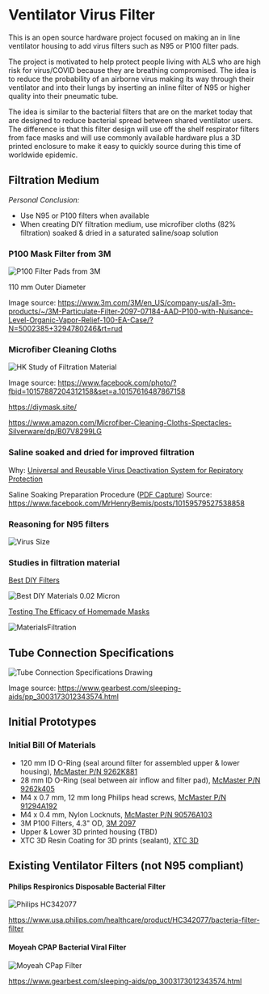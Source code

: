 # Ventilator Virus Filter

This is an open source hardware project focused on making an in line ventilator housing to add virus filters such as N95 or P100 filter pads.

The project is motivated to help protect people living with ALS who are high risk for virus/COVID because they are breathing compromised.  The idea is to reduce the probability of an airborne virus making its way through their ventilator and into their lungs by inserting an inline filter of N95 or higher quality into their pneumatic tube.

The idea is similar to the bacterial filters that are on the market today that are designed to reduce bacterial spread between shared ventilator users.  The difference is that this filter design will use off the shelf respirator filters from face masks and will use commonly available hardware plus a 3D printed enclosure to make it easy to quickly source during this time of worldwide epidemic.

## Filtration Medium

*Personal Conclusion:*

* Use N95 or P100 filters when available
* When creating DIY filtration medium, use microfiber cloths (82% filtration) soaked & dried in a saturated saline/soap solution

### P100 Mask Filter from 3M

![P100 Filter Pads from 3M](static/3M2097P100FilterPads.png)

110 mm Outer Diameter

Image source: https://www.3m.com/3M/en_US/company-us/all-3m-products/~/3M-Particulate-Filter-2097-07184-AAD-P100-with-Nuisance-Level-Organic-Vapor-Relief-100-EA-Case/?N=5002385+3294780246&rt=rud

### Microfiber Cleaning Cloths

![HK Study of Filtration Material](static/HKMaskFiltrationMedium.jpg)

Image source: https://www.facebook.com/photo/?fbid=10157887204312158&set=a.10157616487867158

https://diymask.site/

https://www.amazon.com/Microfiber-Cleaning-Cloths-Spectacles-Silverware/dp/B07V8299LG

### Saline soaked and dried for improved filtration

Why: [Universal and Reusable Virus Deactivation System for Repiratory Protection](static/UniversalAndReusableVirusDeactivationSystemForRespiratoryProtection.pdf)

Saline Soaking Preparation Procedure ([PDF Capture](static/SalineSoakingProcedureAndReferences))
Source: https://www.facebook.com/MrHenryBemis/posts/10159579527538858

### Reasoning for N95 filters

![Virus Size](static/CoronaVirusSize.jpg)

### Studies in filtration material

[Best DIY Filters](static/BestDIYFilters.pdf)

![Best DIY Materials 0.02 Micron](static/BestDIYMaterials002Micron.jpg)

[Testing The Efficacy of Homemade Masks](static/TestingTheEfficacyOfHomemadeMasks.pdf)

![MaterialsFiltration](static/TestingEfficacyHomemadeMasks.jpg)

## Tube Connection Specifications

![Tube Connection Specifications Drawing](static/FilterTubeSpecifications.jpg)

Image source: https://www.gearbest.com/sleeping-aids/pp_3003173012343574.html

## Initial Prototypes

### Initial Bill Of Materials

* 120 mm ID O-Ring (seal around filter for assembled upper & lower housing), [McMaster P/N 9262K881](https://www.mcmaster.com/9262k881)
* 28 mm ID O-Ring (seal between air inflow and filter pad), [McMaster P/N 9262k405](https://www.mcmaster.com/9262k405)
* M4 x 0.7 mm, 12 mm long Philips head screws, [McMaster P/N 91294A192](https://www.mcmaster.com/91294a192)
* M4 x 0.4 mm, Nylon Locknuts, [McMaster P/N 90576A103](https://www.mcmaster.com/90576a103)
* 3M P100 Filters, 4.3" OD, [3M 2097](https://www.3m.com/3M/en_US/company-us/all-3m-products/~/3M-Particulate-Filter-2097-07184-AAD-P100-with-Nuisance-Level-Organic-Vapor-Relief-100-EA-Case/?N=5002385+3294780246&rt=rud)
* Upper & Lower 3D printed housing (TBD)
* XTC 3D Resin Coating for 3D prints (sealant), [XTC 3D](https://www.smooth-on.com/products/xtc-3d/)

## Existing Ventilator Filters (not N95 compliant)

#### Philips Respironics Disposable Bacterial Filter

![Philips HC342077](static/PhilipsBacterialFilterHC342077.png)

https://www.usa.philips.com/healthcare/product/HC342077/bacteria-filter-filter

#### Moyeah CPAP Bacterial Viral Filter

![Moyeah CPap Filter](static/MoyeahCPAPFilter.webp)

https://www.gearbest.com/sleeping-aids/pp_3003173012343574.html